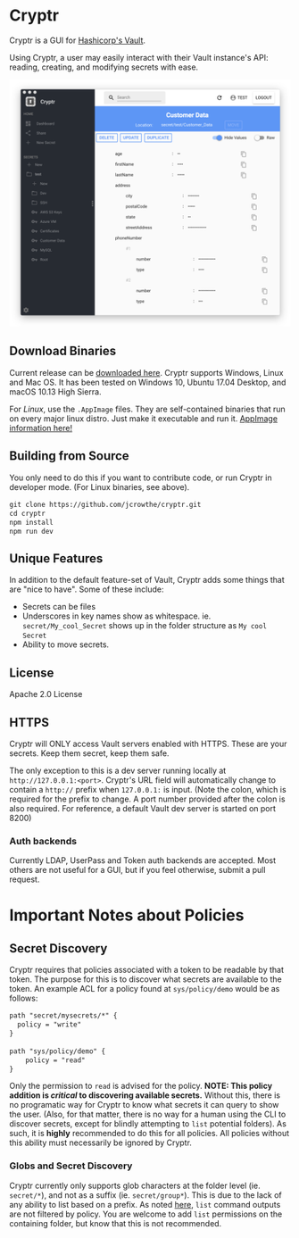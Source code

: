 # Cryptr
Cryptr is a GUI for [Hashicorp's Vault](https://www.vaultproject.io/).

Using Cryptr, a user may easily interact with their Vault instance's API: reading, creating, and modifying secrets with ease.

![alt text](app/images/cryptr-demo.png "Cryptr")

## Download Binaries

Current release can be [downloaded here](https://github.com/adobe/cryptr/releases).
Cryptr supports Windows, Linux and Mac OS. It has been tested on Windows 10, Ubuntu 17.04 Desktop, and macOS 10.13 High Sierra.

For *Linux*, use the `.AppImage` files. They are self-contained binaries that run on every major linux distro. Just make it executable and run it. [AppImage information here!](https://appimage.org/)

## Building from Source
You only need to do this if you want to contribute code, or run Cryptr in developer mode. (For Linux binaries, see above).

```
git clone https://github.com/jcrowthe/cryptr.git
cd cryptr
npm install
npm run dev
```

## Unique Features

In addition to the default feature-set of Vault, Cryptr adds some things that are "nice to have". Some of these include:
- Secrets can be files
- Underscores in key names show as whitespace. ie. `secret/My_cool_Secret` shows up in the folder structure as `My cool Secret`
- Ability to move secrets.

## License
Apache 2.0 License

## HTTPS
Cryptr will ONLY access Vault servers enabled with HTTPS. These are your secrets. Keep them secret, keep them safe.

The only exception to this is a dev server running locally at `http://127.0.0.1:<port>`. Cryptr's URL field will automatically change to contain a `http://` prefix when `127.0.0.1:` is input. (Note the colon, which is required for the prefix to change. A port number provided after the colon is also required. For reference, a default Vault dev server is started on port 8200)

### Auth backends
Currently LDAP, UserPass and Token auth backends are accepted. Most others are not useful for a GUI, but if you feel otherwise, submit a pull request.


# Important Notes about Policies
## Secret Discovery

Cryptr requires that policies associated with a token to be readable by that token. The purpose for this is to discover what secrets are available to the token. An example ACL for a policy found at `sys/policy/demo` would be as follows:


```
path "secret/mysecrets/*" {
  policy = "write"
}

path "sys/policy/demo" {
    policy = "read"
}
```

Only the permission to `read` is advised for the policy. **NOTE: This policy addition is _critical_ to discovering available secrets.** Without this, there is no programatic way for Cryptr to know what secrets it can query to show the user. (Also, for that matter, there is no way for a human using the CLI to discover secrets, except for blindly attempting to `list` potential folders). As such, it is **highly** recommended to do this for all policies. All policies without this ability must necessarily be ignored by Cryptr.

### Globs and Secret Discovery

Cryptr currently only supports glob characters at the folder level (ie. `secret/*`), and not as a suffix (ie. `secret/group*`). This is due to the lack of any ability to list based on a prefix. As noted [here](https://www.vaultproject.io/docs/concepts/policies.html#list), `list` command outputs are not filtered by policy. You are welcome to add `list` permissions on the containing folder, but know that this is not recommended.